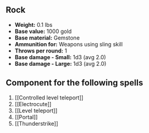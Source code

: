 ## Rock
- **Weight:** 0.1 lbs
- **Base value:** 1000 gold
- **Base material:** Gemstone
- **Ammunition for:** Weapons using sling skill
- **Throws per round:** 1
- **Base damage - Small:** 1d3 (avg 2.0)
- **Base damage - Large:** 1d3 (avg 2.0)
## Component for the following spells
1. [[Controlled level teleport]]
2. [[Electrocute]]
3. [[Level teleport]]
4. [[Portal]]
5. [[Thunderstrike]]
